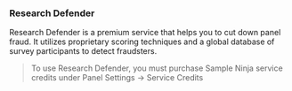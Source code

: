 ### Research Defender

Research Defender is a premium service that helps you to cut down panel fraud. It utilizes proprietary scoring techniques and a global database of survey participants to detect fraudsters. 

> To use Research Defender, you must purchase Sample Ninja service credits under Panel Settings -> Service Credits
